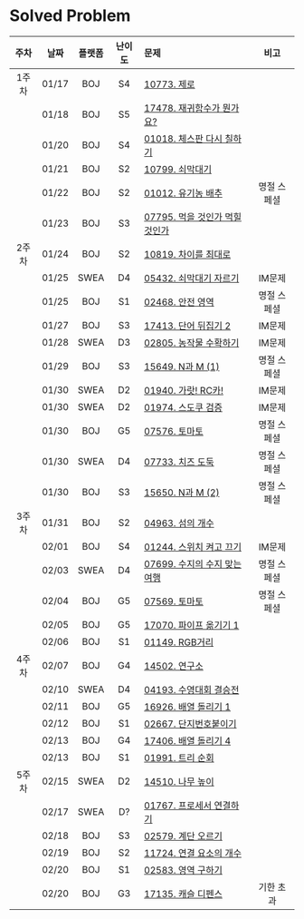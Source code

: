# Solved Problem

| 주차  | 날짜 |플랫폼| 난이도 | 문제 | 비고 |
| :---: | :--: | :--: | :--: | :-- | :--: |
| 1주차 | 01/17 |BOJ|  S4 |[10773. 제로](https://www.acmicpc.net/problem/10773)||
|       | 01/18 |BOJ|  S5 |[17478. 재귀함수가 뭔가요?](https://www.acmicpc.net/problem/17478)||
|       | 01/20 |BOJ|  S4 |[01018. 체스판 다시 칠하기](https://www.acmicpc.net/problem/1018)||
|       | 01/21 |BOJ|  S2 |[10799. 쇠막대기](https://www.acmicpc.net/problem/10799)||
|       | 01/22 |BOJ|  S2 |[01012. 유기농 배추](https://www.acmicpc.net/problem/1012)|명절 스페셜|
|       | 01/23 |BOJ|  S3 |[07795. 먹을 것인가 먹힐 것인가](https://www.acmicpc.net/problem/7795)||
| 2주차 | 01/24 |BOJ|  S2  |[10819. 차이를 최대로](https://www.acmicpc.net/problem/10819)||
|       | 01/25 |SWEA|  D4  |[05432. 쇠막대기 자르기](https://swexpertacademy.com/main/code/problem/problemSubmitHistory.do)|IM문제|
|       | 01/25 |BOJ|  S1  |[02468. 안전 영역](https://www.acmicpc.net/problem/2468)|명절 스페셜|
|       | 01/27 |BOJ| S3  |[17413. 단어 뒤집기 2](https://www.acmicpc.net/problem/17413)|IM문제|
|       | 01/28 |SWEA|  D3  |[02805. 농작물 수확하기](https://swexpertacademy.com/main/code/problem/problemDetail.do?contestProbId=AV7GLXqKAWYDFAXB)|IM문제|
|       | 01/29 |BOJ|  S3  |[15649. N과 M (1)](https://www.acmicpc.net/problem/15649)|명절 스페셜|
|       | 01/30 |SWEA|  D2  |[01940. 가랏! RC카!](https://swexpertacademy.com/main/code/problem/problemDetail.do?contestProbId=AV5PjMgaALgDFAUq)|IM문제|
|       | 01/30 |SWEA|  D2  |[01974. 스도쿠 검증](https://swexpertacademy.com/main/code/problem/problemDetail.do?contestProbId=AV5Psz16AYEDFAUq)|IM문제|
|       | 01/30 |BOJ|  G5  |[07576. 토마토](https://www.acmicpc.net/problem/7576)|명절 스페셜|
|       | 01/30 |SWEA|  D4  |[07733. 치즈 도둑](https://swexpertacademy.com/main/code/problem/problemDetail.do?contestProbId=AWrDOdQqRCUDFARG)|명절 스페셜|
|       | 01/30 |BOJ|  S3  |[15650. N과 M (2)](https://www.acmicpc.net/problem/15650)|명절 스페셜|
| 3주차 | 01/31 |BOJ|  S2  |[04963. 섬의 개수](https://www.acmicpc.net/problem/4963)||
|       | 02/01 |BOJ|  S4  |[01244. 스위치 켜고 끄기](https://www.acmicpc.net/problem/1244)|IM문제|
|       | 02/03 |SWEA|  D4  |[07699. 수지의 수지 맞는 여행](https://swexpertacademy.com/main/code/problem/problemDetail.do?contestProbId=AWqUzj0arpkDFARG)|명절 스페셜|
|       | 02/04 |BOJ|  G5  |[07569. 토마토](https://www.acmicpc.net/problem/7569)|명절 스페셜|
|       | 02/05 |BOJ|  G5  |[17070. 파이프 옮기기 1](https://www.acmicpc.net/problem/17070)||
|       | 02/06 |BOJ|  S1  |[01149. RGB거리](https://www.acmicpc.net/problem/1149)||
| 4주차  | 02/07 |BOJ|  G4  |[14502. 연구소](https://www.acmicpc.net/problem/14502)||
|       | 02/10 |SWEA|  D4  |[04193. 수영대회 결승전](https://swexpertacademy.com/main/code/userProblem/userProblemDetail.do?contestProbId=AWKaG6_6AGQDFARV)||
|       | 02/11 |BOJ|  G5  |[16926. 배열 돌리기 1](https://www.acmicpc.net/problem/16926)||
|       | 02/12 |BOJ|  S1  |[02667. 단지번호붙이기](https://www.acmicpc.net/problem/2667)||
|       | 02/13 |BOJ|  G4  |[17406. 배열 돌리기 4](https://www.acmicpc.net/problem/17406)||
|       | 02/13 |BOJ|  S1  |[01991. 트리 순회](https://www.acmicpc.net/problem/1991)||
| 5주차  | 02/15 |SWEA|  D2  |[14510. 나무 높이](https://swexpertacademy.com/main/code/userProblem/userProblemDetail.do?contestProbId=AYFofW8qpXYDFAR4)||
|       | 02/17 |SWEA|  D?  |[01767. 프로세서 연결하기](https://swexpertacademy.com/main/code/userProblem/userProblemDetail.do?contestProbId=AYFofW8qpXYDFAR4)||
|       | 02/18 |BOJ|  S3  |[02579. 계단 오르기](https://www.acmicpc.net/problem/2579)||
|       | 02/19 |BOJ|  S2  |[11724. 연결 요소의 개수](https://www.acmicpc.net/problem/11724)||
|       | 02/20 |BOJ|  S1  |[02583. 영역 구하기](https://www.acmicpc.net/problem/2583)||
|       | 02/20 |BOJ|  G3  |[17135. 캐슬 디펜스](https://www.acmicpc.net/problem/17135)|기한 초과|